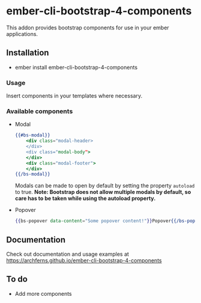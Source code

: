 # ember-cli-bootstrap-4-components

This addon provides bootstrap components for use in your ember applications.

## Installation

* ember install ember-cli-bootstrap-4-components

### Usage
Insert components in your templates where necessary.
### Available components
* Modal
    ```handlebars
    {{#bs-modal}}
        <div class="modal-header>
        </div>
        <div class="modal-body">
        </div>
        <div class="modal-footer">
        </div>
    {{/bs-modal}}
    ```
    Modals can be made to open by default by setting the property `autoload` to true.
    **Note: Bootstrap does not allow multiple modals by default, so care has to be taken while using the autoload property.**

* Popover
    ```handlebars
    {{bs-popover data-content="Some popover content!"}}Popover{{/bs-popover}}
    ```

## Documentation
Check out documentation and usage examples at https://archferns.github.io/ember-cli-bootstrap-4-components

## To do
* Add more components
